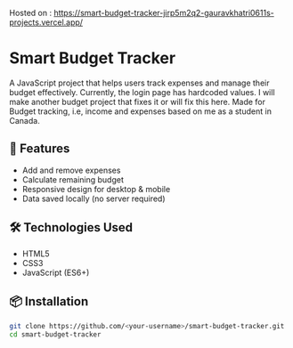 Hosted on : https://smart-budget-tracker-jirp5m2q2-gauravkhatri0611s-projects.vercel.app/
# Smart Budget Tracker

A JavaScript project that helps users track expenses and manage their budget effectively.
Currently, the login page has hardcoded values. I will make another budget project that fixes it or will fix this here.
Made for Budget tracking, i.e, income and expenses based on me as a student in Canada.

## 🚀 Features
- Add and remove expenses
- Calculate remaining budget
- Responsive design for desktop & mobile
- Data saved locally (no server required)

## 🛠️ Technologies Used
- HTML5
- CSS3
- JavaScript (ES6+)

## 📦 Installation
```bash
git clone https://github.com/<your-username>/smart-budget-tracker.git
cd smart-budget-tracker
